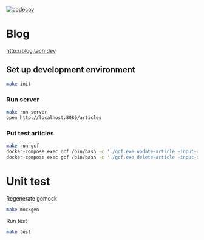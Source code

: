 [![codecov](https://codecov.io/gh/suzuito/blog1-go/branch/main/graph/badge.svg?token=YCIEOXPNO7)](https://codecov.io/gh/suzuito/blog1-go)

# Blog

http://blog.tach.dev

## Set up development environment

```bash
make init
```

### Run server

```bash
make run-server
open http://localhost:8080/articles
```

### Put test articles

```bash
make run-gcf
docker-compose exec gcf /bin/bash -c './gcf.exe update-article -input-dir=./deployment/gcf/testdata'
docker-compose exec gcf /bin/bash -c './gcf.exe delete-article -input-dir=./deployment/gcf/testdata'
```

# Unit test

Regenerate gomock

```bash
make mockgen
```

Run test

```bash
make test
```
